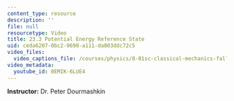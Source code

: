 ```yaml
---
content_type: resource
description: ''
file: null
resourcetype: Video
title: 23.3 Potential Energy Reference State
uid: ceda6207-0bc2-9690-a111-da803ddc72c5
video_files:
  video_captions_file: /courses/physics/8-01sc-classical-mechanics-fall-2016/week-8-potential-energy-and-energy-conservation/23.3-potential-energy-reference-state/23.3-potential-energy-reference-state/0EMIK-6LUE4.vtt
video_metadata:
  youtube_id: 0EMIK-6LUE4
---
```


**Instructor:** Dr. Peter Dourmashkin